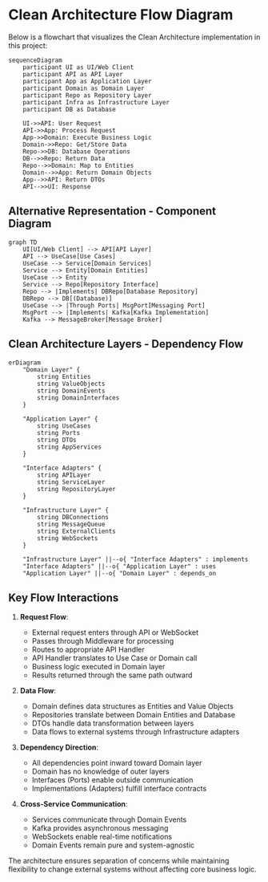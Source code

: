 # Clean Architecture Flow Diagram

Below is a flowchart that visualizes the Clean Architecture implementation in this project:

```mermaid
sequenceDiagram
    participant UI as UI/Web Client
    participant API as API Layer
    participant App as Application Layer
    participant Domain as Domain Layer
    participant Repo as Repository Layer
    participant Infra as Infrastructure Layer
    participant DB as Database

    UI->>API: User Request
    API->>App: Process Request
    App->>Domain: Execute Business Logic
    Domain->>Repo: Get/Store Data
    Repo->>DB: Database Operations
    DB-->>Repo: Return Data
    Repo-->>Domain: Map to Entities
    Domain-->>App: Return Domain Objects
    App-->>API: Return DTOs
    API-->>UI: Response
```

## Alternative Representation - Component Diagram

```mermaid
graph TD
    UI[UI/Web Client] --> API[API Layer]
    API --> UseCase[Use Cases]
    UseCase --> Service[Domain Services]
    Service --> Entity[Domain Entities]
    UseCase --> Entity
    Service --> Repo[Repository Interface]
    Repo --> |Implements| DBRepo[Database Repository]
    DBRepo --> DB[(Database)]
    UseCase --> |Through Ports| MsgPort[Messaging Port]
    MsgPort --> |Implements| Kafka[Kafka Implementation]
    Kafka --> MessageBroker[Message Broker]
```

## Clean Architecture Layers - Dependency Flow

```mermaid
erDiagram
    "Domain Layer" {
        string Entities
        string ValueObjects
        string DomainEvents
        string DomainInterfaces
    }

    "Application Layer" {
        string UseCases
        string Ports
        string DTOs
        string AppServices
    }

    "Interface Adapters" {
        string APILayer
        string ServiceLayer
        string RepositoryLayer
    }

    "Infrastructure Layer" {
        string DBConnections
        string MessageQueue
        string ExternalClients
        string WebSockets
    }

    "Infrastructure Layer" ||--o{ "Interface Adapters" : implements
    "Interface Adapters" ||--o{ "Application Layer" : uses
    "Application Layer" ||--o{ "Domain Layer" : depends_on
```

## Key Flow Interactions

1. **Request Flow**:

    - External request enters through API or WebSocket
    - Passes through Middleware for processing
    - Routes to appropriate API Handler
    - API Handler translates to Use Case or Domain call
    - Business logic executed in Domain layer
    - Results returned through the same path outward

2. **Data Flow**:

    - Domain defines data structures as Entities and Value Objects
    - Repositories translate between Domain Entities and Database
    - DTOs handle data transformation between layers
    - Data flows to external systems through Infrastructure adapters

3. **Dependency Direction**:

    - All dependencies point inward toward Domain layer
    - Domain has no knowledge of outer layers
    - Interfaces (Ports) enable outside communication
    - Implementations (Adapters) fulfill interface contracts

4. **Cross-Service Communication**:
    - Services communicate through Domain Events
    - Kafka provides asynchronous messaging
    - WebSockets enable real-time notifications
    - Domain Events remain pure and system-agnostic

The architecture ensures separation of concerns while maintaining flexibility to change external systems without affecting core business logic.
